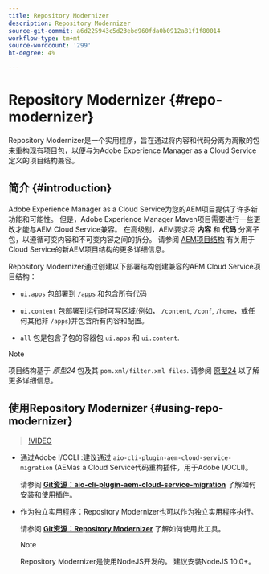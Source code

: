 ```yaml
---
title: Repository Modernizer
description: Repository Modernizer
source-git-commit: a6d225943c5d23ebd960fda0b0912a81f1f80014
workflow-type: tm+mt
source-wordcount: '299'
ht-degree: 4%

---
```


# Repository Modernizer {#repo-modernizer}

Repository Modernizer是一个实用程序，旨在通过将内容和代码分离为离散的包来重构现有项目包，以便与为Adobe Experience Manager as a Cloud Service定义的项目结构兼容。

## 简介 {#introduction}

Adobe Experience Manager as a Cloud Service为您的AEM项目提供了许多新功能和可能性。 但是，Adobe Experience Manager Maven项目需要进行一些更改才能与AEM Cloud Service兼容。 在高级别，AEM要求将 **内容** 和 **代码** 分离子包，以遵循可变内容和不可变内容之间的拆分。 请参阅 [AEM项目结构](https://experienceleague.adobe.com/docs/experience-manager-cloud-service/implementing/developing/aem-project-content-package-structure.html) 有关用于Cloud Service的新AEM项目结构的更多详细信息。

Repository Modernizer通过创建以下部署结构创建兼容的AEM Cloud Service项目结构：

* `ui.apps` 包部署到 `/apps` 和包含所有代码

* `ui.content` 包部署到运行时可写区域(例如， `/content`, `/conf`, `/home`，或任何其他非 `/apps`)并包含所有内容和配置。

* `all` 包是包含子包的容器包 `ui.apps` 和 `ui.content`.

>[!NOTE]
>项目结构基于 *原型24* 包及其 `pom.xml/filter.xml files`. 请参阅 [原型24](https://github.com/adobe/aem-project-archetype) 以了解更多详细信息。

## 使用Repository Modernizer {#using-repo-modernizer}

>[!VIDEO](https://video.tv.adobe.com/v/333057/?quality=12&learn=on)

* 通过Adobe I/OCLI :建议通过 `aio-cli-plugin-aem-cloud-service-migration` (AEMas a Cloud Service代码重构插件，用于Adobe I/OCLI)。

   请参阅 **[Git资源：aio-cli-plugin-aem-cloud-service-migration](https://github.com/adobe/aio-cli-plugin-aem-cloud-service-migration#introduction)** 了解如何安装和使用插件。

* 作为独立实用程序：Repository Modernizer也可以作为独立实用程序执行。

   请参阅 **[Git资源：Repository Modernizer](https://github.com/adobe/aem-cloud-service-source-migration/tree/master/packages/repository-modernizer)** 了解如何使用此工具。

   >[!NOTE]
   >
   >Repository Modernizer是使用NodeJS开发的。 建议安装NodeJS 10.0+。
